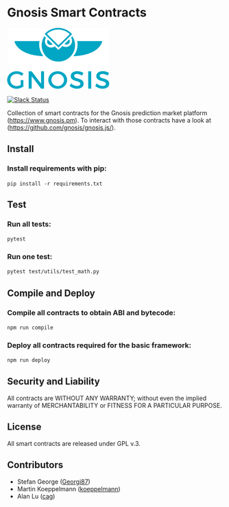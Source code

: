 Gnosis Smart Contracts
===================

[![Logo](assets/logo.png)](https://gnosis.pm/)

[![Slack Status](https://slack.gnosis.pm/badge.svg)](https://slack.gnosis.pm)

Collection of smart contracts for the Gnosis prediction market platform (https://www.gnosis.pm).
To interact with those contracts have a look at (https://github.com/gnosis/gnosis.js/).

Install
-------------
### Install requirements with pip:
```
pip install -r requirements.txt
```

Test
-------------
### Run all tests:
```bash
pytest
```

### Run one test:
```bash
pytest test/utils/test_math.py
```

Compile and Deploy
------------------
### Compile all contracts to obtain ABI and bytecode:
```bash
npm run compile
```


### Deploy all contracts required for the basic framework:
```bash
npm run deploy
```

Security and Liability
-------------
All contracts are WITHOUT ANY WARRANTY; without even the implied warranty of MERCHANTABILITY or FITNESS FOR A PARTICULAR PURPOSE.

License
-------------
All smart contracts are released under GPL v.3.

Contributors
-------------
- Stefan George ([Georgi87](https://github.com/Georgi87))
- Martin Koeppelmann ([koeppelmann](https://github.com/koeppelmann))
- Alan Lu ([cag](https://github.com/cag))
